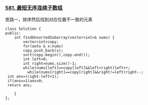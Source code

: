### [581. 最短无序连续子数组](https://leetcode-cn.com/problems/shortest-unsorted-continuous-subarray/)

思路一，排序然后找到对应位置不一致的元素



```
class Solution {
public:
    int findUnsortedSubarray(vector<int>& nums) {
        vector<int>copy;
        for(auto & x:nums)
        copy.push_back(x);
        sort(copy.begin(),copy.end());
        int left=0;
        int right=nums.size()-1;
        while(nums[left]==copy[left]&&left<right)left++;
          while(nums[right]==copy[right]&&right!=left)right--;
 int ans=(right-left+1);
 if(ans==1)ans=0;
 return ans;

    }
};
```

